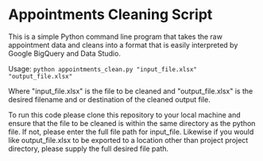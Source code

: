 # Appointments Cleaning Script

This is a simple Python command line program that takes the raw appointment data and cleans into a format that is easily interpreted by Google BigQuery and Data Studio.

Usage: `python appointments_clean.py "input_file.xlsx" "output_file.xlsx"`

Where "input_file.xlsx" is the file to be cleaned and "output_file.xlsx" is the desired filename and or destination of the cleaned output file.

To run this code please clone this repository to your local machine and ensure that the file to be cleaned is within the same directory as the python file. If not, please enter the full file path for input_file. Likewise if you would like output_file.xlsx to be exported to a location other than project project directory, please supply the full desired file path.

